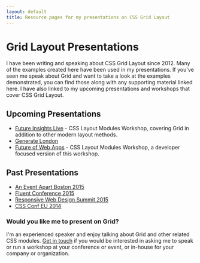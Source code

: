 ```yaml
---
layout: default
title: Resource pages for my presentations on CSS Grid Layout
---
```


# Grid Layout Presentations

I have been writing and speaking about CSS Grid Layout since 2012. Many of the examples created here have been used in my presentations. If you've seen me speak about Grid and want to take a look at the examples demonstrated, you can find those along with any supporting material linked here. I have also linked to my upcoming presentations and workshops that cover CSS Grid Layout.

## Upcoming Presentations

* [Future Insights Live](https://futureinsightslive.com/las-vegas-2015/) - CSS Layout Modules Workshop, covering Grid in addition to other modern layout methods.
* [Generate London](http://www.generateconf.com/london-2015)
* [Future of Web Apps](https://futureofwebapps.com/) - CSS Layout Modules Workshop, a developer focused version of this workshop.

## Past Presentations

* [An Event Apart Boston 2015](/presentations/2015-aeabos)
* [Fluent Conference 2015](/presentations/2015-fluent)
* [Responsive Web Design Summit 2015](/presentations/2015-rwd-summit)
* [CSS Conf EU 2014](/presentations/2014-css-conf-eu)

### Would you like me to present on Grid?

I'm an experienced speaker and enjoy talking about Grid and other related CSS modules. [Get in touch](mailto:me@rachelandrew.co.uk) if you would be interested in asking me to speak or run a workshop at your conference or event, or in-house for your company or organization.